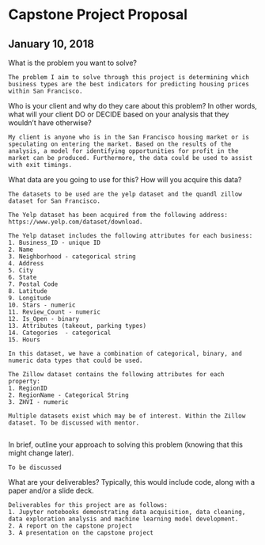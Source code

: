 # Capstone Project Proposal
## January 10, 2018

What is the problem you want to solve?
```
The problem I aim to solve through this project is determining which business types are the best indicators for predicting housing prices within San Francisco.
```

Who is your client and why do they care about this problem? In other words, what will your client DO or DECIDE based on your analysis that they wouldn’t have otherwise?
```
My client is anyone who is in the San Francisco housing market or is speculating on entering the market. Based on the results of the analysis, a model for identifying opportunities for profit in the market can be produced. Furthermore, the data could be used to assist with exit timings. 
```

What data are you going to use for this? How will you acquire this data?
```
The datasets to be used are the yelp dataset and the quandl zillow dataset for San Francisco.

The Yelp dataset has been acquired from the following address: https://www.yelp.com/dataset/download. 

The Yelp dataset includes the following attributes for each business:
1. Business_ID - unique ID
2. Name 
3. Neighborhood - categorical string
4. Address
5. City 
6. State 
7. Postal Code
8. Latitude
9. Longitude
10. Stars - numeric
11. Review_Count - numeric
12. Is_Open - binary
13. Attributes (takeout, parking types)
14. Categories  - categorical 
15. Hours

In this dataset, we have a combination of categorical, binary, and numeric data types that could be used. 

The Zillow dataset contains the following attributes for each property:
1. RegionID
2. RegionName - Categorical String
3. ZHVI - numeric

Multiple datasets exist which may be of interest. Within the Zillow dataset. To be discussed with mentor.


```

In brief, outline your approach to solving this problem (knowing that this might change later).
```
To be discussed

```


What are your deliverables? Typically, this would include code, along with a paper and/or a slide deck.
```
Deliverables for this project are as follows:
1. Jupyter notebooks demonstrating data acquisition, data cleaning, data exploration analysis and machine learning model development.
2. A report on the capstone project
3. A presentation on the capstone project

```